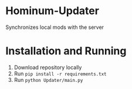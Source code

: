 # Hominum-Updater

Synchronizes local mods with the server

# Installation and Running

1. Download repository locally
2. Run `pip install -r requirements.txt`
3. Run `python Updater/main.py`
